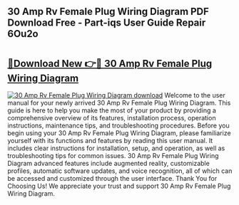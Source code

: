 ## 30 Amp Rv Female Plug Wiring Diagram PDF Download Free - Part-iqs User Guide Repair 6Ou2o

# <h2><a href="http://dfmurhu.blite.top/?on=30+Amp+Rv+Female+Plug+Wiring+Diagram">🔗Download New 👉🔴 30 Amp Rv Female Plug Wiring Diagram</a></h2>

[![30 Amp Rv Female Plug Wiring Diagram download](https://i.imgur.com/lujVjoI.png)](http://dfmurhu.blite.top/?on=30+Amp+Rv+Female+Plug+Wiring+Diagram)
Welcome to the user manual for your newly arrived 30 Amp Rv Female Plug Wiring Diagram. This guide is here to help you make the most of your product by providing a comprehensive overview of its features, installation process, operation instructions, maintenance tips, and troubleshooting procedures. Before you begin using your 30 Amp Rv Female Plug Wiring Diagram, please familiarize yourself with its functions and features by reading this user manual. It includes clear instructions for installation, setup, and operation, as well as troubleshooting tips for common issues. 30 Amp Rv Female Plug Wiring Diagram advanced features include augmented reality, customizable profiles, automatic software updates, and voice recognition, all of which can be accessed and customized through the user interface. Thank You for Choosing Us! We appreciate your trust and support 30 Amp Rv Female Plug Wiring Diagram.
